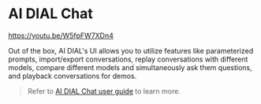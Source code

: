 # AI DIAL Chat 

https://youtu.be/W5fpFW7XDn4

Out of the box, AI DIAL's UI allows you to utilize features like parameterized prompts, import/export conversations, replay conversations with different models, compare different models and simultaneously ask them questions, and playback conversations for demos.

> Refer to [AI DIAL Chat user guide](/docs/tutorials/0.user-guide.md) to learn more.